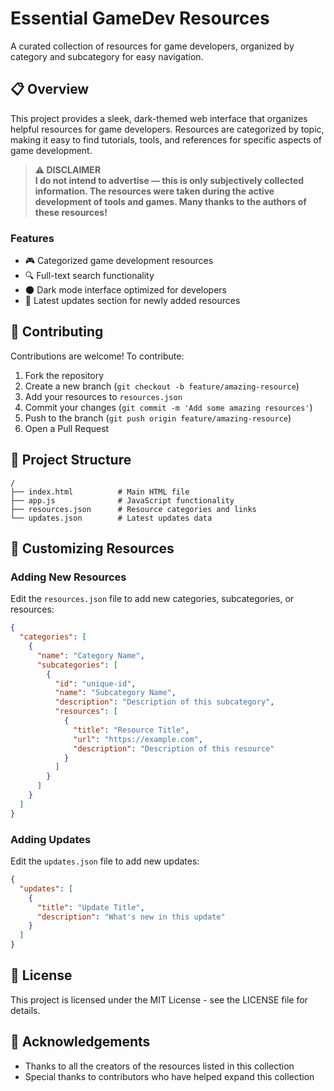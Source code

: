 # Essential GameDev Resources #
A curated collection of resources for game developers, organized by category and subcategory for easy navigation.

## 📋 Overview
This project provides a sleek, dark-themed web interface that organizes helpful resources for game developers. Resources are categorized by topic, making it easy to find tutorials, tools, and references for specific aspects of game development.
> **⚠️ DISCLAIMER**  
> **I do not intend to advertise — this is only subjectively collected information. The resources were taken during the active development of tools and games. Many thanks to the authors of these resources!**

### Features

- 🎮 Categorized game development resources
- 🔍 Full-text search functionality
- 🌑 Dark mode interface optimized for developers
- 🔄 Latest updates section for newly added resources

## 👥 Contributing

Contributions are welcome! To contribute:

1. Fork the repository
2. Create a new branch (`git checkout -b feature/amazing-resource`)
3. Add your resources to `resources.json`
4. Commit your changes (`git commit -m 'Add some amazing resources'`)
5. Push to the branch (`git push origin feature/amazing-resource`)
6. Open a Pull Request

## 📁 Project Structure

```
/
├── index.html          # Main HTML file
├── app.js              # JavaScript functionality
├── resources.json      # Resource categories and links
└── updates.json        # Latest updates data
```

## 📝 Customizing Resources

### Adding New Resources

Edit the `resources.json` file to add new categories, subcategories, or resources:

```json
{
  "categories": [
    {
      "name": "Category Name",
      "subcategories": [
        {
          "id": "unique-id",
          "name": "Subcategory Name",
          "description": "Description of this subcategory",
          "resources": [
            {
              "title": "Resource Title",
              "url": "https://example.com",
              "description": "Description of this resource"
            }
          ]
        }
      ]
    }
  ]
}
```

### Adding Updates

Edit the `updates.json` file to add new updates:

```json
{
  "updates": [
    {
      "title": "Update Title",
      "description": "What's new in this update"
    }
  ]
}
```

## 📜 License
This project is licensed under the MIT License - see the LICENSE file for details.

## 🙏 Acknowledgements
- Thanks to all the creators of the resources listed in this collection
- Special thanks to contributors who have helped expand this collection
